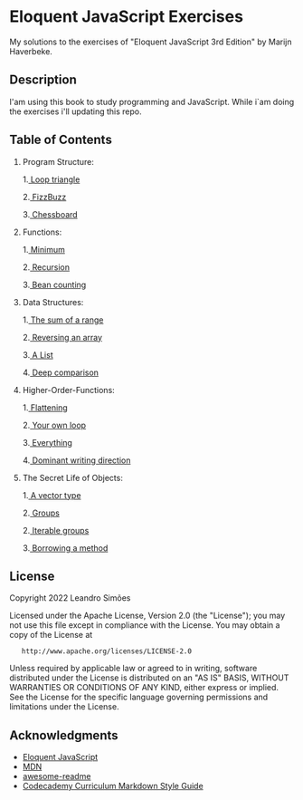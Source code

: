 # Eloquent JavaScript Exercises

My solutions to the exercises of "Eloquent JavaScript 3rd Edition" by Marijn Haverbeke.

## Description

I'am using this book to study programming and JavaScript. While i`am doing the exercises i'll updating this repo.

## Table of Contents

1. Program Structure:
      
      1.[ Loop triangle](./program-structure/loop-triangle.js)
 
      2.[ FizzBuzz](./program-structure/fizzbuzz.js)
 
      3.[ Chessboard](./program-structure/chezz.js)

2. Functions:

      1.[ Minimum](./functions/min.js)
 
      2.[ Recursion](./functions/iseven.js)
 
      3.[ Bean counting](./functions/countBs.js)

3. Data Structures:

      1.[ The sum of a range](./data-structures/sumofrange.js)

      2.[ Reversing an array](./data-structures/reversingarray.js)

      3.[ A List](./data-structures/alist.js)

      4.[ Deep comparison](./data-structures/deep-comparison.js)

4. Higher-Order-Functions:

      1.[ Flattening](./higher-order-functions/flattening.js)

      2.[ Your own loop](./higher-order-functions/own-loop.js)

      3.[ Everything](./higher-order-functions/everything.js)

      4.[ Dominant writing direction](./higher-order-functions/dominant-writing-direction.js)

5. The Secret Life of Objects:

      1.[ A vector type](./objects/vectors.js)

      2.[ Groups](./objects/groups.js)

      2.[ Iterable groups](./objects/iterable-groups.js)

      3.[ Borrowing a method](./objects/borrowing-method.js)

## License

 Copyright 2022 Leandro Simões

   Licensed under the Apache License, Version 2.0 (the "License");
   you may not use this file except in compliance with the License.
   You may obtain a copy of the License at

       http://www.apache.org/licenses/LICENSE-2.0

   Unless required by applicable law or agreed to in writing, software
   distributed under the License is distributed on an "AS IS" BASIS,
   WITHOUT WARRANTIES OR CONDITIONS OF ANY KIND, either express or implied.
   See the License for the specific language governing permissions and
   limitations under the License.

## Acknowledgments

* [Eloquent JavaScript](https://eloquentjavascript.net/)
* [MDN](https://developer.mozilla.org/en-US/)
* [awesome-readme](https://github.com/matiassingers/awesome-readme)
* [Codecademy Curriculum Markdown Style Guide](https://curriculum-documentation.codecademy.com/content-guidelines/markdown-style-guide/)

